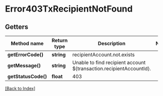 # Error403TxRecipientNotFound

## Getters

Method name | Return type | Description | Notes
------------ | ------------- | ------------- | -------------
**getErrorCode()** | **string** | recipientAccount.not.exists |
**getMessage()** | **string** | Unable to find recipient account ${transaction.recipientAccountId}. |
**getStatusCode()** | **float** | 403 |

[[Back to Index]](../index.md)
